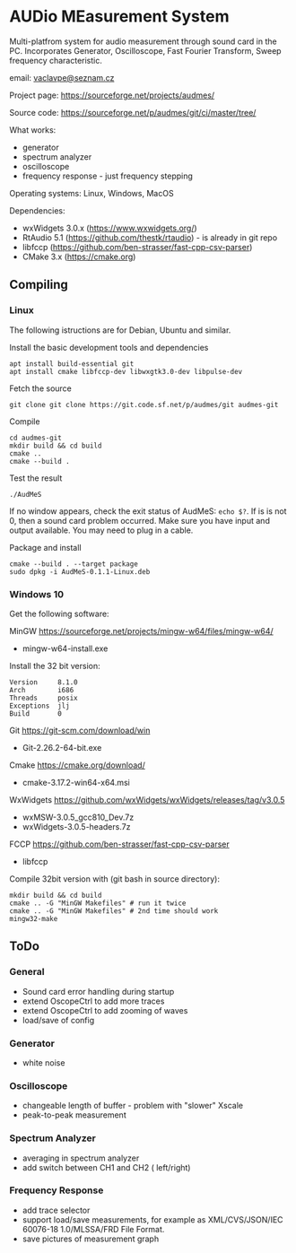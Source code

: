 # AUDio MEasurement System

Multi-platfrom system for audio measurement through sound card in the
PC.  Incorporates Generator, Oscilloscope, Fast Fourier Transform,
Sweep frequency characteristic.

email: vaclavpe@seznam.cz

Project page: <https://sourceforge.net/projects/audmes/>

Source code: <https://sourceforge.net/p/audmes/git/ci/master/tree/>

What works:

- generator
- spectrum analyzer
- oscilloscope
- frequency response - just frequency stepping

Operating systems: Linux, Windows, MacOS

Dependencies:

- wxWidgets 3.0.x (<https://www.wxwidgets.org/>)
- RtAudio 5.1 (<https://github.com/thestk/rtaudio>) - is already in git repo
- libfccp (<https://github.com/ben-strasser/fast-cpp-csv-parser>)
- CMake 3.x (<https://cmake.org>)

## Compiling

### Linux

The following istructions are for Debian, Ubuntu and similar.

Install the basic development tools and dependencies

    apt install build-essential git
    apt install cmake libfccp-dev libwxgtk3.0-dev libpulse-dev

Fetch the source

    git clone git clone https://git.code.sf.net/p/audmes/git audmes-git

Compile

    cd audmes-git
    mkdir build && cd build
    cmake ..
    cmake --build .

Test the result

    ./AudMeS

If no window appears, check the exit status of AudMeS: `echo $?`.
If is is not 0, then a sound card problem occurred.
Make sure you have input and output available.
You may need to plug in a cable.

Package and install

    cmake --build . --target package
    sudo dpkg -i AudMeS-0.1.1-Linux.deb

### Windows 10

Get the following software:

MinGW <https://sourceforge.net/projects/mingw-w64/files/mingw-w64/>

- mingw-w64-install.exe

Install the 32 bit version:

    Version     8.1.0
    Arch        i686
    Threads     posix
    Exceptions  jlj
    Build       0

Git <https://git-scm.com/download/win>

- Git-2.26.2-64-bit.exe

Cmake <https://cmake.org/download/>

- cmake-3.17.2-win64-x64.msi

WxWidgets <https://github.com/wxWidgets/wxWidgets/releases/tag/v3.0.5>

- wxMSW-3.0.5_gcc810_Dev.7z
- wxWidgets-3.0.5-headers.7z

FCCP <https://github.com/ben-strasser/fast-cpp-csv-parser>

- libfccp

Compile 32bit version with (git bash in source directory):

    mkdir build && cd build
    cmake .. -G "MinGW Makefiles" # run it twice
    cmake .. -G "MinGW Makefiles" # 2nd time should work
    mingw32-make

## ToDo

### General

- Sound card error handling during startup
- extend OscopeCtrl to add more traces
- extend OscopeCtrl to add zooming of waves
- load/save of config

### Generator

- white noise

### Oscilloscope

- changeable length of buffer - problem with "slower" Xscale
- peak-to-peak measurement

### Spectrum Analyzer

- averaging in spectrum analyzer
- add switch between CH1 and CH2 ( left/right)

### Frequency Response

- add trace selector
- support load/save measurements, for example as XML/CVS/JSON/IEC
  60076-18 1.0/MLSSA/FRD File Format.
- save pictures of measurement graph
